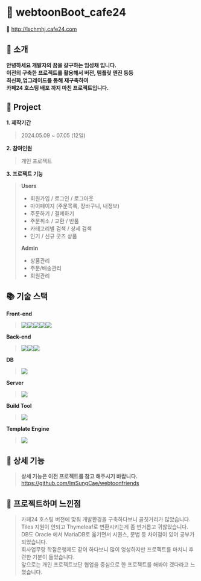 # :handbag: webtoonBoot_cafe24
:link: http://lschmhj.cafe24.com


## :pray: 소개
**안녕하세요 개발자의 꿈을 갈구하는 임성채 입니다. <br>
이전의 구축한 프로젝트를 활용해서 버전, 템플릿 엔진 등등 <br>
최신화,업그레이드를 통해 재구축하여 <br>
카페24 호스팅 배포 까지 마친 프로젝트입니다.**

## :scroll: Project
**1. 제작기간**
> 2024.05.09 ~ 07.05 (12일)

**2. 참여인원**
> 개인 프로젝트

**3. 프로젝트 기능**
> **Users**
> + 회원가입 / 로그인 / 로그아웃
> + 마이페이지 (주문목록, 장바구니, 내정보)
> + 주문하기 / 결제하기
> + 주문취소 / 교환 / 반품
> + 카테고리별 검색 / 상세 검색
> + 인기 / 신규 굿즈 상품 
> 
> **Admin**
> + 상품관리
> + 주문/배송관리
> + 회원관리

## :books: 기술 스택
**Front-end**
> <img src="https://img.shields.io/badge/HTML5-E34F26?style=for-the-badge&logo=html5&logoColor=white"><img src="https://img.shields.io/badge/CSS3-1572B6?style=for-the-badge&logo=css3&logoColor=white"><img src="https://img.shields.io/badge/JavaScript-F7DF1E?style=for-the-badge&logo=JavaScript&logoColor=white"><img src="https://img.shields.io/badge/jQuery-0769AD?style=for-the-badge&logo=jquery&logoColor=white"><img src="https://img.shields.io/badge/Ajax-221E68?style=for-the-badge&logo=Ajax&logoColor=white">

**Back-end**
> <img src="https://img.shields.io/badge/Java-007396?style=for-the-badge&logo=Java&logoColor=white"><img src="https://img.shields.io/badge/Spring-6DB33F?style=for-the-badge&logo=spring&logoColor=white"><img src="https://img.shields.io/badge/Spring Boot-6DB33F?style=for-the-badge&logo=spring boot&logoColor=white">

**DB**
> <img src="https://img.shields.io/badge/MariaDB-003545?style=for-the-badge&logo=mariadb&logoColor=white">

**Server**
> <img src="https://img.shields.io/badge/apache tomcat-F8DC75?style=for-the-badge&logo=apachetomcat&logoColor=black">

**Build Tool**
> <img src="https://img.shields.io/badge/gradle-02303A?style=for-the-badge&logo=gradle&logoColor=white"> 

**Template Engine**
> <img src="https://img.shields.io/badge/thymeleaf-005F0F?style=for-the-badge&logo=thymeleaf&logoColor=white"> 

## :blue_book: 상세 기능

> **상세 기능은 이전 프로젝트를 참고 해주시기 바랍니다.** <br>
> https://github.com/ImSungCae/webtoonfriends

## :wave: 프로젝트하며 느낀점
> 카페24 호스팅 버전에 맞춰 개발환경을 구축하다보니 골칫거리가 많았습니다.<br>
> Tiles 지원이 안되고 Thymeleaf로 변환시키는게 좀 번거롭고 귀찮았습니다.<br>
> DB도 Oracle 에서 MariaDB로 옮기면서 시퀀스, 문법 등 차이점이 있어 공부가 되었습니다.<br>
> 회사업무랑 학점은행제도 같이 하다보니 많이 엉성하지만 프로젝트를 마치니 후련한 기분이 들었습니다.<br>
> 앞으로는 개인 프로젝트보단 협업을 중심으로 한 프로젝트를 해봐야 겠다라고 느꼈습니다.
 

		


